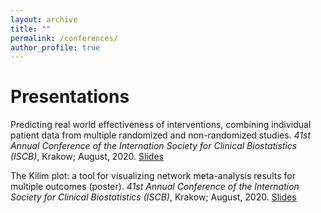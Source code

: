 ```yaml
---
layout: archive
title: ""
permalink: /conferences/
author_profile: true
---
```


# Presentations

Predicting real world effectiveness of interventions, combining individual patient data from multiple randomized and non-randomized studies. 
<em>41st Annual Conference of the Internation Society for Clinical Biostatistics (ISCB)</em>, Krakow; August, 2020.
<ins>[Slides](https://mikejseo.github.io/files/ISCB2020_RA.pdf)</ins>

The Kilim plot: a tool for visualizing network meta-analysis results for multiple outcomes (poster). 
<em>41st Annual Conference of the Internation Society for Clinical Biostatistics (ISCB)</em>, Krakow; August, 2020.
<ins>[Slides](https://mikejseo.github.io/files/ISCB2020_Kilim.pdf)</ins>